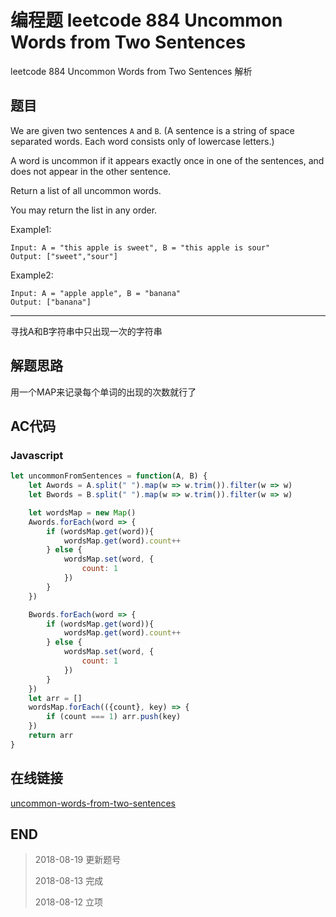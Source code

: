 # 编程题 leetcode 884 Uncommon Words from Two Sentences

leetcode 884 Uncommon Words from Two Sentences 解析

## 题目

We are given two sentences `A` and `B`.  (A sentence is a string of space separated words.  Each word consists only of lowercase letters.)

A word is uncommon if it appears exactly once in one of the sentences, and does not appear in the other sentence.

Return a list of all uncommon words. 

You may return the list in any order.

Example1:
```
Input: A = "this apple is sweet", B = "this apple is sour"
Output: ["sweet","sour"]
```

Example2:
```
Input: A = "apple apple", B = "banana"
Output: ["banana"]
```
----

寻找A和B字符串中只出现一次的字符串

## 解题思路

用一个MAP来记录每个单词的出现的次数就行了

## AC代码

### Javascript

``` javascript
let uncommonFromSentences = function(A, B) {
    let Awords = A.split(" ").map(w => w.trim()).filter(w => w)
    let Bwords = B.split(" ").map(w => w.trim()).filter(w => w)

    let wordsMap = new Map()
    Awords.forEach(word => {
        if (wordsMap.get(word)){
            wordsMap.get(word).count++
        } else {
            wordsMap.set(word, {
                count: 1
            })
        }
    })

    Bwords.forEach(word => {
        if (wordsMap.get(word)){
            wordsMap.get(word).count++
        } else {
            wordsMap.set(word, {
                count: 1
            })
        }
    })
    let arr = []
    wordsMap.forEach(({count}, key) => {
        if (count === 1) arr.push(key)
    })
    return arr
}
```
## 在线链接

[uncommon-words-from-two-sentences](https://leetcode.com/problems/uncommon-words-from-two-sentences)

## END

>   2018-08-19  更新题号
> 
>   2018-08-13  完成
> 
>   2018-08-12  立项
